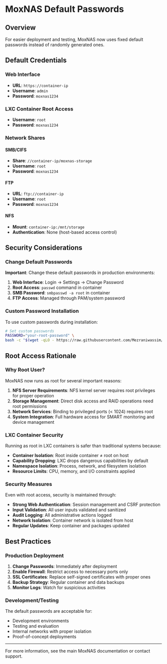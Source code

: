 # MoxNAS Default Passwords

## Overview
For easier deployment and testing, MoxNAS now uses fixed default passwords instead of randomly generated ones.

## Default Credentials

### Web Interface
- **URL**: `https://container-ip`
- **Username**: `admin`
- **Password**: `moxnas1234`

### LXC Container Root Access
- **Username**: `root` 
- **Password**: `moxnas1234`

### Network Shares

#### SMB/CIFS
- **Share**: `//container-ip/moxnas-storage`
- **Username**: `root`
- **Password**: `moxnas1234`

#### FTP
- **URL**: `ftp://container-ip`
- **Username**: `root`
- **Password**: `moxnas1234`

#### NFS
- **Mount**: `container-ip:/mnt/storage`
- **Authentication**: None (host-based access control)

## Security Considerations

### Change Default Passwords
**Important**: Change these default passwords in production environments:

1. **Web Interface**: Login → Settings → Change Password
2. **Root Access**: `passwd` command in container
3. **SMB Password**: `smbpasswd -a root` in container
4. **FTP Access**: Managed through PAM/system password

### Custom Password Installation
To use custom passwords during installation:

```bash
# Set custom passwords
PASSWORD="your-root-password" \
bash -c "$(wget -qLO - https://raw.githubusercontent.com/Mezraniwassim/MoxNas/master/install-moxnas-lxc.sh)"
```

## Root Access Rationale

### Why Root User?
MoxNAS now runs as root for several important reasons:

1. **NFS Server Requirements**: NFS kernel server requires root privileges for proper operation
2. **Storage Management**: Direct disk access and RAID operations need root permissions  
3. **Network Services**: Binding to privileged ports (< 1024) requires root
4. **System Integration**: Full hardware access for SMART monitoring and device management

### LXC Container Security
Running as root in LXC containers is safer than traditional systems because:
- **Container Isolation**: Root inside container ≠ root on host
- **Capability Dropping**: LXC drops dangerous capabilities by default
- **Namespace Isolation**: Process, network, and filesystem isolation
- **Resource Limits**: CPU, memory, and I/O constraints applied

### Security Measures
Even with root access, security is maintained through:
- **Strong Web Authentication**: Session management and CSRF protection
- **Input Validation**: All user inputs validated and sanitized
- **Audit Logging**: All administrative actions logged
- **Network Isolation**: Container network is isolated from host
- **Regular Updates**: Keep container and packages updated

## Best Practices

### Production Deployment
1. **Change Passwords**: Immediately after deployment
2. **Enable Firewall**: Restrict access to necessary ports only
3. **SSL Certificates**: Replace self-signed certificates with proper ones
4. **Backup Strategy**: Regular container and data backups
5. **Monitor Logs**: Watch for suspicious activities

### Development/Testing
The default passwords are acceptable for:
- Development environments
- Testing and evaluation
- Internal networks with proper isolation
- Proof-of-concept deployments

---

For more information, see the main MoxNAS documentation or contact support.